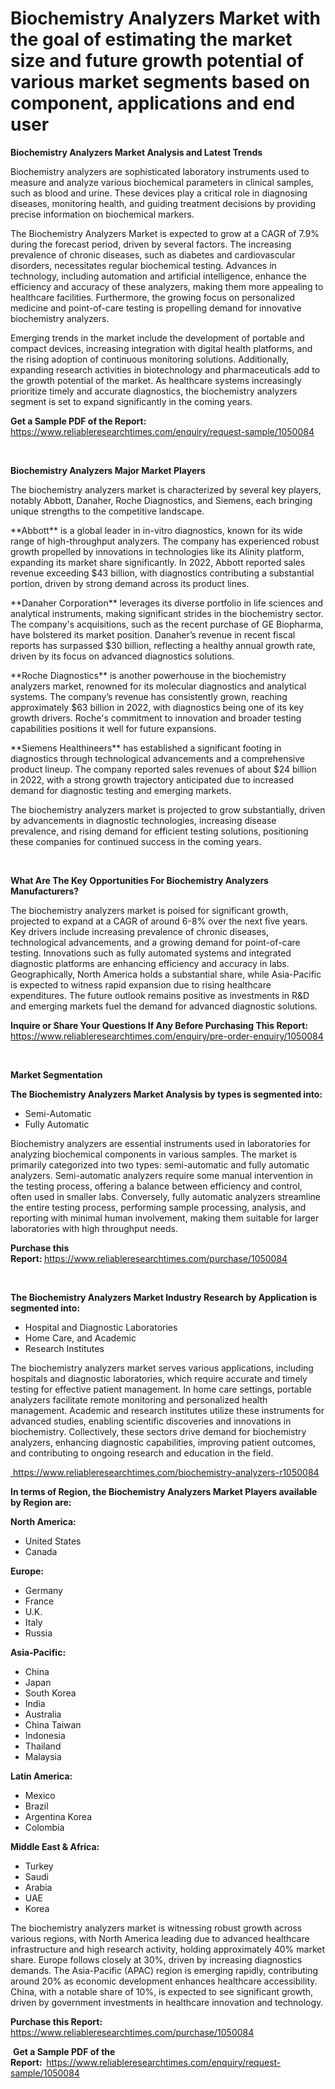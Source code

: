 <p><h1>Biochemistry Analyzers Market with the goal of estimating the market size and future growth potential of various market segments based on component, applications and end user</h1></p><p><strong>Biochemistry Analyzers Market Analysis and Latest Trends</strong></p>
<p><p>Biochemistry analyzers are sophisticated laboratory instruments used to measure and analyze various biochemical parameters in clinical samples, such as blood and urine. These devices play a critical role in diagnosing diseases, monitoring health, and guiding treatment decisions by providing precise information on biochemical markers.</p><p>The Biochemistry Analyzers Market is expected to grow at a CAGR of 7.9% during the forecast period, driven by several factors. The increasing prevalence of chronic diseases, such as diabetes and cardiovascular disorders, necessitates regular biochemical testing. Advances in technology, including automation and artificial intelligence, enhance the efficiency and accuracy of these analyzers, making them more appealing to healthcare facilities. Furthermore, the growing focus on personalized medicine and point-of-care testing is propelling demand for innovative biochemistry analyzers.</p><p>Emerging trends in the market include the development of portable and compact devices, increasing integration with digital health platforms, and the rising adoption of continuous monitoring solutions. Additionally, expanding research activities in biotechnology and pharmaceuticals add to the growth potential of the market. As healthcare systems increasingly prioritize timely and accurate diagnostics, the biochemistry analyzers segment is set to expand significantly in the coming years.</p></p>
<p><strong>Get a Sample PDF of the Report:&nbsp;</strong> <a href="https://www.reliableresearchtimes.com/enquiry/request-sample/1050084?utm_campaign=3007&utm_medium=2&utm_source=Github&utm_content=ia&utm_term=13042025&utm_id=biochemistry-analyzers">https://www.reliableresearchtimes.com/enquiry/request-sample/1050084</a></p>
<p>&nbsp;</p>
<p><strong>Biochemistry Analyzers Major Market Players</strong></p>
<p><p>The biochemistry analyzers market is characterized by several key players, notably Abbott, Danaher, Roche Diagnostics, and Siemens, each bringing unique strengths to the competitive landscape.</p><p>**Abbott** is a global leader in in-vitro diagnostics, known for its wide range of high-throughput analyzers. The company has experienced robust growth propelled by innovations in technologies like its Alinity platform, expanding its market share significantly. In 2022, Abbott reported sales revenue exceeding $43 billion, with diagnostics contributing a substantial portion, driven by strong demand across its product lines.</p><p>**Danaher Corporation** leverages its diverse portfolio in life sciences and analytical instruments, making significant strides in the biochemistry sector. The company's acquisitions, such as the recent purchase of GE Biopharma, have bolstered its market position. Danaher’s revenue in recent fiscal reports has surpassed $30 billion, reflecting a healthy annual growth rate, driven by its focus on advanced diagnostics solutions.</p><p>**Roche Diagnostics** is another powerhouse in the biochemistry analyzers market, renowned for its molecular diagnostics and analytical systems. The company’s revenue has consistently grown, reaching approximately $63 billion in 2022, with diagnostics being one of its key growth drivers. Roche's commitment to innovation and broader testing capabilities positions it well for future expansions.</p><p>**Siemens Healthineers** has established a significant footing in diagnostics through technological advancements and a comprehensive product lineup. The company reported sales revenues of about $24 billion in 2022, with a strong growth trajectory anticipated due to increased demand for diagnostic testing and emerging markets.</p><p>The biochemistry analyzers market is projected to grow substantially, driven by advancements in diagnostic technologies, increasing disease prevalence, and rising demand for efficient testing solutions, positioning these companies for continued success in the coming years.</p></p>
<p>&nbsp;</p>
<p><strong>What Are The Key Opportunities For Biochemistry Analyzers Manufacturers?</strong></p>
<p><p>The biochemistry analyzers market is poised for significant growth, projected to expand at a CAGR of around 6-8% over the next five years. Key drivers include increasing prevalence of chronic diseases, technological advancements, and a growing demand for point-of-care testing. Innovations such as fully automated systems and integrated diagnostic platforms are enhancing efficiency and accuracy in labs. Geographically, North America holds a substantial share, while Asia-Pacific is expected to witness rapid expansion due to rising healthcare expenditures. The future outlook remains positive as investments in R&D and emerging markets fuel the demand for advanced diagnostic solutions.</p></p>
<p><strong>Inquire or Share Your Questions If Any Before Purchasing This Report:</strong> <a href="https://www.reliableresearchtimes.com/enquiry/pre-order-enquiry/1050084?utm_campaign=3007&utm_medium=2&utm_source=Github&utm_content=ia&utm_term=13042025&utm_id=biochemistry-analyzers">https://www.reliableresearchtimes.com/enquiry/pre-order-enquiry/1050084</a></p>
<p>&nbsp;</p>
<p><strong>Market Segmentation</strong></p>
<p><strong>The Biochemistry Analyzers Market Analysis by types is segmented into:</strong></p>
<p><ul><li>Semi-Automatic</li><li>Fully Automatic</li></ul></p>
<p><p>Biochemistry analyzers are essential instruments used in laboratories for analyzing biochemical components in various samples. The market is primarily categorized into two types: semi-automatic and fully automatic analyzers. Semi-automatic analyzers require some manual intervention in the testing process, offering a balance between efficiency and control, often used in smaller labs. Conversely, fully automatic analyzers streamline the entire testing process, performing sample processing, analysis, and reporting with minimal human involvement, making them suitable for larger laboratories with high throughput needs.</p></p>
<p><strong>Purchase this Report:&nbsp;</strong><a href="https://www.reliableresearchtimes.com/purchase/1050084?utm_campaign=3007&utm_medium=2&utm_source=Github&utm_content=ia&utm_term=13042025&utm_id=biochemistry-analyzers">https://www.reliableresearchtimes.com/purchase/1050084</a></p>
<p>&nbsp;</p>
<p><strong>The Biochemistry Analyzers Market Industry Research by Application is segmented into:</strong></p>
<p><ul><li>Hospital and Diagnostic Laboratories</li><li>Home Care, and Academic</li><li>Research Institutes</li></ul></p>
<p><p>The biochemistry analyzers market serves various applications, including hospitals and diagnostic laboratories, which require accurate and timely testing for effective patient management. In home care settings, portable analyzers facilitate remote monitoring and personalized health management. Academic and research institutes utilize these instruments for advanced studies, enabling scientific discoveries and innovations in biochemistry. Collectively, these sectors drive demand for biochemistry analyzers, enhancing diagnostic capabilities, improving patient outcomes, and contributing to ongoing research and education in the field.</p></p>
<p><a href="https://www.reliableresearchtimes.com/biochemistry-analyzers-r1050084?utm_campaign=3007&utm_medium=2&utm_source=Github&utm_content=ia&utm_term=13042025&utm_id=biochemistry-analyzers">&nbsp;https://www.reliableresearchtimes.com/biochemistry-analyzers-r1050084</a></p>
<p><strong>In terms of Region, the Biochemistry Analyzers Market Players available by Region are:</strong></p>
<p>
    <p> <strong> North America: </strong>
        <ul>
            <li>United States</li>
            <li>Canada</li>
        </ul>
        </p> 
    <p> <strong> Europe: </strong>
        <ul>
            <li>Germany</li>
            <li>France</li>
            <li>U.K.</li>
            <li>Italy</li>
            <li>Russia</li>
        </ul>
        </p> 
    <p> <strong> Asia-Pacific: </strong>
        <ul>
            <li>China</li>
            <li>Japan</li>
            <li>South Korea</li>
            <li>India</li>
            <li>Australia</li>
            <li>China Taiwan</li>
            <li>Indonesia</li>
            <li>Thailand</li>
            <li>Malaysia</li>
        </ul>
        </p> 
    <p> <strong> Latin America: </strong>
        <ul>
            <li>Mexico</li>
            <li>Brazil</li>
            <li>Argentina Korea</li>
            <li>Colombia</li>
        </ul>
        </p> 
    <p> <strong> Middle East & Africa: </strong>
        <ul>
            <li>Turkey</li>
            <li>Saudi</li>
            <li>Arabia</li>
            <li>UAE</li>
            <li>Korea</li>
        </ul>
    </p>
    </p>
<p><p>The biochemistry analyzers market is witnessing robust growth across various regions, with North America leading due to advanced healthcare infrastructure and high research activity, holding approximately 40% market share. Europe follows closely at 30%, driven by increasing diagnostics demands. The Asia-Pacific (APAC) region is emerging rapidly, contributing around 20% as economic development enhances healthcare accessibility. China, with a notable share of 10%, is expected to see significant growth, driven by government investments in healthcare innovation and technology.</p></p>
<p><strong>Purchase this Report: </strong><a href="https://www.reliableresearchtimes.com/purchase/1050084?utm_campaign=3007&utm_medium=2&utm_source=Github&utm_content=ia&utm_term=13042025&utm_id=biochemistry-analyzers">https://www.reliableresearchtimes.com/purchase/1050084</a></p>
<p>&nbsp;<strong>Get a Sample PDF of the Report:&nbsp;&nbsp;</strong><a href="https://www.reliableresearchtimes.com/enquiry/request-sample/1050084?utm_campaign=3007&utm_medium=2&utm_source=Github&utm_content=ia&utm_term=13042025&utm_id=biochemistry-analyzers">https://www.reliableresearchtimes.com/enquiry/request-sample/1050084</a></p>
<p><strong></strong></p>
<p><p></p><p></p><p></p></p>
